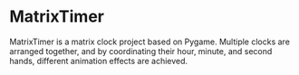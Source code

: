 # MatrixTimer
MatrixTimer is a matrix clock project based on Pygame. Multiple clocks are arranged together, and by coordinating their hour, minute, and second hands, different animation effects are achieved.
